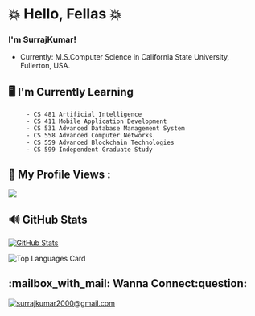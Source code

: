  # :collision: Hello, Fellas :collision:

### I'm SurrajKumar!

   * Currently: M.S.Computer Science in California State University, Fullerton, USA.
  
## :desktop_computer:   I'm Currently Learning

         - CS 481 Artificial Intelligence
         - CS 411 Mobile Application Development 
         - CS 531 Advanced Database Management System
         - CS 558 Advanced Computer Networks
         - CS 559 Advanced Blockchain Technologies
         - CS 599 Independent Graduate Study
         
 ## :eyes: My Profile Views :<br>
  <img src="https://profile-counter.glitch.me/SurrajKumar2000/count.svg" />

## :loud_sound: GitHub Stats

[![GitHub Stats](https://github-readme-streak-stats.herokuapp.com/?user=SurrajKumar2000)](#)

![Top Languages Card](https://github-readme-stats.vercel.app/api/top-langs/?username=SurrajKumar2000)


<h2>:mailbox_with_mail: Wanna Connect:question:</h2>

<a href="mailto:surrajkumar2000@gmail.com">![surrajkumar2000@gmail.com](https://img.shields.io/badge/Gmail-D14836?style=for-the-badge&logo=gmail&logoColor=white)</a> 
